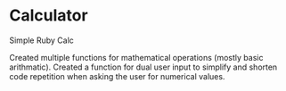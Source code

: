 Calculator
==========

Simple Ruby Calc


Created multiple functions for mathematical operations (mostly basic arithmatic).
Created a function for dual user input to simplify and shorten code repetition when asking the user for numerical values.

